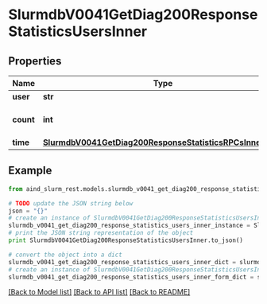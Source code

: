# SlurmdbV0041GetDiag200ResponseStatisticsUsersInner


## Properties

Name | Type | Description | Notes
------------ | ------------- | ------------- | -------------
**user** | **str** | User ID | [optional] 
**count** | **int** | Number of RPCs processed | [optional] 
**time** | [**SlurmdbV0041GetDiag200ResponseStatisticsRPCsInnerTime**](SlurmdbV0041GetDiag200ResponseStatisticsRPCsInnerTime.md) |  | [optional] 

## Example

```python
from aind_slurm_rest.models.slurmdb_v0041_get_diag200_response_statistics_users_inner import SlurmdbV0041GetDiag200ResponseStatisticsUsersInner

# TODO update the JSON string below
json = "{}"
# create an instance of SlurmdbV0041GetDiag200ResponseStatisticsUsersInner from a JSON string
slurmdb_v0041_get_diag200_response_statistics_users_inner_instance = SlurmdbV0041GetDiag200ResponseStatisticsUsersInner.from_json(json)
# print the JSON string representation of the object
print SlurmdbV0041GetDiag200ResponseStatisticsUsersInner.to_json()

# convert the object into a dict
slurmdb_v0041_get_diag200_response_statistics_users_inner_dict = slurmdb_v0041_get_diag200_response_statistics_users_inner_instance.to_dict()
# create an instance of SlurmdbV0041GetDiag200ResponseStatisticsUsersInner from a dict
slurmdb_v0041_get_diag200_response_statistics_users_inner_form_dict = slurmdb_v0041_get_diag200_response_statistics_users_inner.from_dict(slurmdb_v0041_get_diag200_response_statistics_users_inner_dict)
```
[[Back to Model list]](../README.md#documentation-for-models) [[Back to API list]](../README.md#documentation-for-api-endpoints) [[Back to README]](../README.md)



